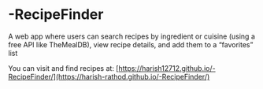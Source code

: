 # -RecipeFinder
 A web app where users can search recipes by ingredient or cuisine (using a free API like TheMealDB), view recipe details, and add them to a “favorites” list

You can visit and find recipes at:
[https://harish12712.github.io/-RecipeFinder/](https://harish-rathod.github.io/-RecipeFinder/)
